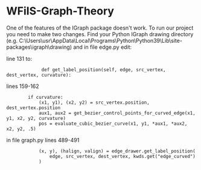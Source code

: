 # WFiIS-Graph-Theory

One of the features of the IGraph package doesn't work. To run our project you need to make two changes. Find your Python IGraph drawing directory (e.g. C:\Users\usr\AppData\Local\Programs\Python\Python39\Lib\site-packages\igraph\drawing) and in file edge.py edit:

line 131 to:
```
             def get_label_position(self, edge, src_vertex, dest_vertex, curvature):
```
lines 159-162 
```
        if curvature:
            (x1, y1), (x2, y2) = src_vertex.position, dest_vertex.position
            aux1, aux2 = get_bezier_control_points_for_curved_edge(x1, y1, x2, y2, curvature)
            pos = evaluate_cubic_bezier_curve(x1, y1, *aux1, *aux2, x2, y2, .5)
```
in file graph.py
lines 489-491
```
            (x, y), (halign, valign) = edge_drawer.get_label_position(
                edge, src_vertex, dest_vertex, kwds.get("edge_curved")
            )
```
